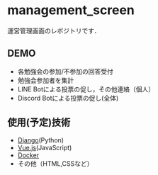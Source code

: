 # management_screen
運営管理画面のレポジトリです．

## DEMO
- 各勉強会の参加/不参加の回答受付
- 勉強会参加者を集計
- LINE Botによる投票の促し，その他連絡（個人）
- Discord Botによる投票の促し(全体)

## 使用(予定)技術
- [Django](https://www.djangoproject.com/)(Python)
- [Vue.js](https://jp.vuejs.org/index.html)(JavaScript)
- [Docker](https://www.docker.com/)
- その他（HTML,CSSなど）
